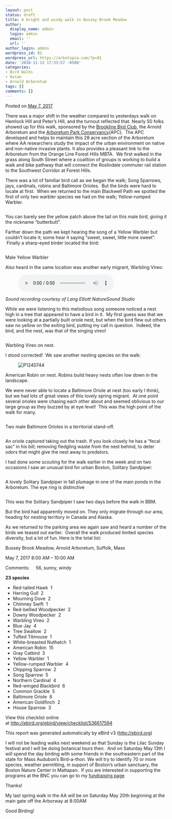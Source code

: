 ```yaml
---
layout: post
status: draft
title: A bright and windy walk in Bussey Brook Meadow
author:
  display_name: admin
  login: admin
  email: ''
  url: ''
author_login: admin
wordpress_id: 81
wordpress_url: https://arbotopia.com/?p=81
date: '2018-11-13 17:33:57 -0500'
categories:
- Bird Walks
- Avian
- Arnold Arboretum
tags: []
comments: []
---
```




<p>Posted on&nbsp;<a href="https://web.archive.org/web/20170912192551/http://www.arbotopia.com/a-bright-and-windy-walk-in-bussey-brook-meadow/">May 7, 2017</a></p>





<p>There was a major shift in the weather compared to yesterdays walk on Hemlock Hill and Peter&rsquo;s Hill, and the turnout reflected that. Nearly 50 folks showed up for this walk, sponsored by the&nbsp;<a href="http://www.brooklinebirdclub.org/">Brookline Bird Club</a>, the Arnold Arboretum and the&nbsp;<a href="https://web.archive.org/web/20170912192551/http://www.arboretumparkconservancy.org/">Arboretum Park Conservancy</a>(APC). &nbsp;The APC developed and helps to maintain this 28 acre section of the Arboretum where AA researchers study the impact of the urban environment on native and non-native invasive&nbsp;plants. It also provides a pleasant link to the Arboretum from&nbsp;the Orange Line Forest Hills MBTA. &nbsp;We first walked in the grass along&nbsp;South Street where a coalition of groups is working to build a walk and bike pathway that&nbsp;will connect the Roslindale commuter rail station to the Southwest Corridor at Forest Hills.</p>





<p>There was a lot of familiar bird call as we began the walk; Song Sparrows, jays, cardinals, robins and Baltimore Orioles. &nbsp;But the birds were hard to locate at first. &nbsp;When we returned to the main Blackwell Path we spotted the first of only two warbler species we had on the walk; Yellow-rumped Warbler.</p>


<p><!-- wp:image {"id":120} --></p>
<figure class="wp-block-image"><img src="https://arbotopia.com/wp-content/uploads/2018/11/P1120856.jpg" alt="" class="wp-image-120"/></figure>





<p>You can barely see the yellow patch above the tail on this male bird, giving it the nickname &ldquo;butterbutt&rdquo;.</p>





<p>Farther down the path we kept hearing the song of a Yellow Warbler but couldn&rsquo;t locate it; some hear&nbsp;it saying &ldquo;sweet, sweet, little more sweet&rdquo;. &nbsp;Finally a sharp-eyed birder located the bird:</p>


<p><!-- wp:image {"id":121} --></p>
<figure class="wp-block-image"><img src="https://arbotopia.com/wp-content/uploads/2018/11/P1080518_1.jpg" alt="" class="wp-image-121"/></figure>





<p>Male Yellow Warbler</p>





<p>Also heard in the same location was another early migrant, Warbling Vireo:</p>


<p><!-- wp:audio {"id":196} --></p>
<figure class="wp-block-audio"><audio controls src="https://arbotopia.com/wp-content/uploads/2018/11/Warbling-vireo-1.mp3"></audio></figure>
<p><!-- /wp:audio --></p>



<p><em>Sound recording courtesy of&nbsp;Lang Elliott NatureSound Studio﻿</em></p>





<p>While we were listening to this melodious song someone noticed a nest high in a tree that appeared to have a bird in it. &nbsp;My first guess was that we were looking at a partially built oriole nest, but when the bird flew out others saw no yellow on the&nbsp;exiting bird,&nbsp;putting my call in question. &nbsp;Indeed, the bird, and the nest, was that of the singing vireo!</p>


<p><!-- wp:image {"id":122} --></p>
<figure class="wp-block-image"><img src="https://arbotopia.com/wp-content/uploads/2018/11/P1280042.jpg" alt="" class="wp-image-122"/></figure>





<p>Warbling Vireo on nest.</p>





<p>I stood corrected! &nbsp;We saw another nesting species on the walk:</p>


<p><!-- wp:image {"id":1095} --></p>
<figure class="wp-block-image"><img src="https://web.archive.org/web/20170912192551im_/http://www.arbotopia.com/wp-content/uploads/2015/05/P1240744.jpg" alt="P1240744" class="wp-image-1095"/></figure>





<p>American Robin on nest. Robins build heavy nests often low down in the landscape.</p>





<p>We were never able to locate a Baltimore Oriole at nest (too early I think), but we had lots of great views of this lovely spring migrant. &nbsp;At one point several orioles were chasing each other about and seemed oblivious to our large group as they buzzed by at eye level! &nbsp;This was the high point of the walk for many.</p>


<p><!-- wp:image {"id":123} --></p>
<figure class="wp-block-image"><img src="https://arbotopia.com/wp-content/uploads/2018/11/P1160016.jpg" alt="" class="wp-image-123"/></figure>





<p>Two male Baltimore Orioles in a territorial stand-off.</p>


<p><!-- wp:image {"id":124} --></p>
<figure class="wp-block-image"><img src="https://arbotopia.com/wp-content/uploads/2018/11/P1030030.jpg" alt="" class="wp-image-124"/></figure>





<p>An oriole captured taking out the trash. If you look closely he has a &ldquo;fecal sac&rdquo; in his bill; removing fledgling waste from the nest behind, to deter odors that might give the nest away to predators.</p>





<p>I had done some scouting for the walk earlier in&nbsp;the week and on two occasions I saw an unusual bird for urban Boston, Solitary Sandpiper:</p>


<p><!-- wp:image {"id":125} --></p>
<figure class="wp-block-image"><img src="https://arbotopia.com/wp-content/uploads/2018/11/P1020469.jpg" alt="" class="wp-image-125"/></figure>





<p>A lovely Solitary Sandpiper in fall plumage in one of the main ponds in the Arboretum. The eye ring is distinctive</p>


<p><!-- wp:image {"id":126} --></p>
<figure class="wp-block-image"><img src="https://arbotopia.com/wp-content/uploads/2018/11/P1160036.jpg" alt="" class="wp-image-126"/></figure>





<p>This was the Solitary Sandpiper I saw two days before the walk in BBM.</p>





<p>But the bird had apparently moved on. They only migrate through our area, heading for nesting territory in Canada and Alaska.</p>





<p>As we returned to the parking area we again saw and heard a number of the birds we teased out earlier. &nbsp;Overall the walk produced limited species diversity, but a lot of fun. Here is the total list:</p>





<p>Bussey Brook Meadow, Arnold Arboretum, Suffolk, Mass</p>





<p>May 7, 2017 8:00 AM &ndash; 10:00 AM</p>





<p>Comments: &nbsp;&nbsp;&nbsp;&nbsp;56, sunny, windy</p>





<p><strong>23 species</strong></p>


<p><!-- wp:list --></p>
<ul>
<li>Red-tailed Hawk &nbsp;1</li>
<li>Herring Gull &nbsp;2</li>
<li>Mourning Dove &nbsp;2</li>
<li>Chimney Swift &nbsp;1</li>
<li>Red-bellied Woodpecker &nbsp;2</li>
<li>Downy Woodpecker &nbsp;2</li>
<li>Warbling Vireo &nbsp;2</li>
<li>Blue Jay &nbsp;4</li>
<li>Tree Swallow &nbsp;2</li>
<li>Tufted Titmouse &nbsp;1</li>
<li>White-breasted Nuthatch &nbsp;1</li>
<li>American Robin &nbsp;15</li>
<li>Gray Catbird &nbsp;3</li>
<li>Yellow Warbler &nbsp;1</li>
<li>Yellow-rumped Warbler &nbsp;4</li>
<li>Chipping Sparrow &nbsp;2</li>
<li>Song Sparrow &nbsp;5</li>
<li>Northern Cardinal &nbsp;4</li>
<li>Red-winged Blackbird &nbsp;6</li>
<li>Common Grackle &nbsp;5</li>
<li>Baltimore Oriole &nbsp;8</li>
<li>American Goldfinch &nbsp;2</li>
<li>House Sparrow &nbsp;3</li>
</ul>
<p><!-- /wp:list --></p>



<p>View this checklist online at&nbsp;<a href="https://web.archive.org/web/20170912192551/http://ebird.org/ebird/view/checklist/S36617594">http://ebird.org/ebird/view/checklist/S36617594</a></p>





<p>This report was generated automatically by eBird v3 (<a href="https://web.archive.org/web/20170912192551/http://ebird.org/">http://ebird.org</a>)</p>





<p>I will not be leading walks next weekend as that Sunday is the Lilac Sunday festival and I will be doing botanical tours then. &nbsp;And on Saturday May 13th I will spend the day birding with some friends in the southeastern part of the state for Mass Audubon&rsquo;s Bird-a-thon. We will try to identify 70 or more species, weather permitting, in support of Boston&rsquo;s urban sanctuary, the Boston Nature Center in Mattapan. &nbsp;If you are interested in supporting the programs at the BNC you can go to my&nbsp;<a href="https://web.archive.org/web/20170912192551/https://goo.gl/vBoKGt">fundraising page</a></p>





<p>Thanks!</p>





<p>My last spring walk in the AA will be on Saturday May 20th beginning at the main gate off the Arborway at 8:00AM</p>





<p>Good Birding!<br></p>


